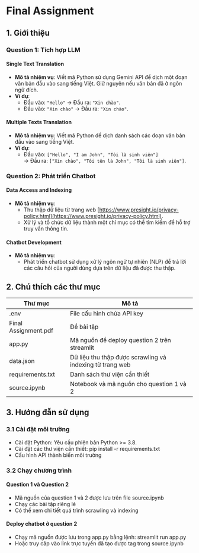 # Final Assignment

## 1. Giới thiệu
### Question 1: Tích hợp LLM
#### Single Text Translation
- **Mô tả nhiệm vụ**: 
  Viết mã Python sử dụng Gemini API để dịch một đoạn văn bản đầu vào sang tiếng Việt. Giữ nguyên nếu văn bản đã ở ngôn ngữ đích.
- **Ví dụ**: 
  - Đầu vào: `"Hello"` → Đầu ra: `"Xin chào"`.
  - Đầu vào: `"Xin chào"` → Đầu ra: `"Xin chào"`.
#### Multiple Texts Translation 
- **Mô tả nhiệm vụ**: 
  Viết mã Python để dịch danh sách các đoạn văn bản đầu vào sang tiếng Việt. 
- **Ví dụ**:
  - Đầu vào: `["Hello", "I am John", "Tôi là sinh viên"]`  
    → Đầu ra: `["Xin chào", "Tôi tên là John", "Tôi là sinh viên"]`.


### Question 2: Phát triển Chatbot 
#### Data Access and Indexing 
- **Mô tả nhiệm vụ**:
  - Thu thập dữ liệu từ trang web [https://www.presight.io/privacy-policy.html](https://www.presight.io/privacy-policy.html).
  - Xử lý và tổ chức dữ liệu thành một chỉ mục có thể tìm kiếm để hỗ trợ truy vấn thông tin.
#### Chatbot Development 
- **Mô tả nhiệm vụ**:
  - Phát triển chatbot sử dụng xử lý ngôn ngữ tự nhiên (NLP) để trả lời các câu hỏi của người dùng dựa trên dữ liệu đã được thu thập.

## 2.   Chú thích các thư mục
| Thư mục                | Mô tả                               |
|-----------------------|-------------------------------------|
| .env                  | File cấu hình chứa API key           |
| Final Assignment.pdf  | Đề bài tập                          |
| app.py                | Mã nguồn để deploy question 2 trên streamlit |
| data.json             | Dữ liệu thu thập được scrawling và indexing từ trang web |
| requirements.txt      | Danh sách thư viện cần thiết         |
| source.ipynb          | Notebook và mã nguồn cho question 1 và 2 |


## 3. Hướng đẫn sử dụng
### 3.1 Cài đặt môi trường
- Cài đặt Python: Yêu cầu phiên bản Python >= 3.8.
- Cài đặt các thư viện cần thiết: pip install -r requirements.txt
- Cấu hình API thành biến môi trường
### 3.2 Chạy chương trình
#### Question 1 và Question 2
- Mã nguồn của question 1 và 2 được lưu trên file source.ipynb
- Chạy các bài tập riêng lẻ
- Có thể xem chi tiết quá trình scrawling và indexing 
#### Deploy chatbot ở question 2
- Chạy mã nguồn được lưu trong app.py bằng lệnh: streamlit run app.py
- Hoặc truy câp vào link trực tuyến đã tạo được tag trong source.ipynb
